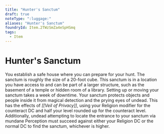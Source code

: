```yaml
---
title: "Hunter's Sanctum"
draft: true
noteType: ":luggage:"
aliases: "Hunter's Sanctum"
foundryId: Item.2TWzSmZa4eSpHSmq
tags:
  - Item
---
```


# Hunter's Sanctum

You establish a safe house where you can prepare for your hunt. The sanctum is roughly the size of a 20-foot cube. This sanctum is in a location you have access to and can be part of a larger structure, such as the basement of a temple or hidden room of a library. Setting up or moving your sanctum takes a week of downtime. Your sanctum protects objects and people inside it from magical detection and the prying eyes of undead. This has the effects of _[[Veil of Privacy]]_, using your Religion modifier for the counteract DC and half your level rounded up for the counteract level. Additionally, undead attempting to locate the entrance to your sanctum via mundane Perception must succeed against either your Religion DC or the normal DC to find the sanctum, whichever is higher.
